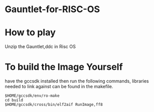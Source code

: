 # Gauntlet-for-RISC-OS

# How to play
Unzip the Gauntlet,ddc in Risc OS

# To build the Image Yourself
have the gccsdk installed then run the following commands, libraries needed to link against can be found in the makefile.

    $HOME/gccsdk/env/ro-make
    cd build   
    $HOME/gccsdk/cross/bin/elf2aif RunImage,ff8
